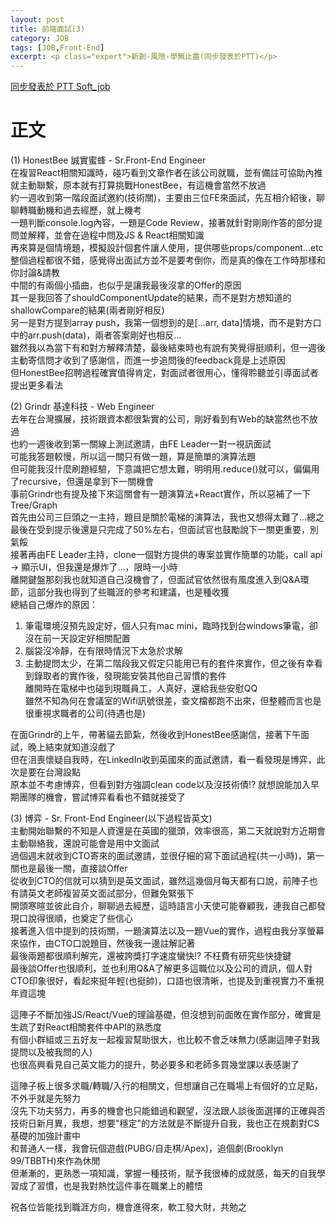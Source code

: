 ```yaml
---
layout: post
title: 前端面試(3)
category: JOB
tags: [JOB,Front-End]
excerpt: <p class="expert">新創-風險-學無止盡(同步發表於PTT)</p>
---
```

[同步發表於 PTT Soft_job](https://www.ptt.cc/bbs/Soft_Job/M.1553180942.A.081.html)

# 正文

(1) HonestBee 誠實蜜蜂 - Sr.Front-End Engineer  
在複習React相關知識時，碰巧看到文章作者在該公司就職，並有備註可協助內推就主動聯繫，原本就有打算挑戰HonestBee，有這機會當然不放過  
約一週收到第一階段面試邀約(技術關)，主要由三位FE來面試，先互相介紹後，聊聊轉職動機和過去經歷，就上機考  
一題判斷console.log內容，一題是Code Review，接著就針對剛剛作答的部分提問並解釋，並會在過程中問及JS & React相關知識  
再來算是個情境題，模擬設計個套件讓人使用，提供哪些props/component...etc  
整個過程都很不錯，感覺得出面試方並不是要考倒你，而是真的像在工作時那樣和你討論&請教  
中間的有兩個小插曲，也似乎是讓我最後沒拿的Offer的原因  
其一是我回答了shouldComponentUpdate的結果，而不是對方想知道的shallowCompare的結果(兩者剛好相反)  
另一是對方提到array push，我第一個想到的是[...arr, data]情境，而不是對方口中的arr.push(data)，兩者答案剛好也相反...  
雖然我以為當下有和對方解釋清楚，最後結束時也有說有笑覺得挺順利，但一週後主動寄信問才收到了感謝信，而進一步追問後的feedback竟是上述原因  
但HonestBee招聘過程確實值得肯定，對面試者很用心，懂得聆聽並引導面試者提出更多看法

(2) Grindr 基達科技 - Web Engineer  
去年在台灣擴展，技術跟資本都很紮實的公司，剛好看到有Web的缺當然也不放過  
也約一週後收到第一關線上測試邀請，由FE Leader一對一視訊面試  
可能我答題較慢，所以這一關只有做一題，算是簡單的演算法題  
但可能我沒什麼刷題經驗，下意識把它想太難，明明用.reduce()就可以，偏偏用了recursive，但還是拿到下一關機會  
事前Grindr也有提及接下來這關會有一題演算法+React實作，所以惡補了一下Tree/Graph  
首先由公司三巨頭之一主持，題目是關於電梯的演算法，我也又想得太難了...總之最後在受到提示後還是只完成了50%左右，但面試官也鼓勵說下一關更重要，別氣餒  
接著再由FE Leader主持，clone一個對方提供的專案並實作簡單的功能，call api -> 顯示UI，但我還是爆炸了...，限時一小時  
離開鍵盤那刻我也就知道自己沒機會了，但面試官依然很有風度進入到Q&A環節，這部分我也得到了些職涯的參考和建議，也是種收獲  
總結自己爆炸的原因：  
1. 筆電環境沒預先設定好，個人只有mac mini，臨時找到台windows筆電，卻沒在前一天設定好相關配置  
2. 腦袋沒冷靜，在有限時情況下太急於求解  
3. 主動提問太少，在第二階段我又假定只能用已有的套件來實作，但之後有幸看到錄取者的實作後，發現能安裝其他自己習慣的套件  
離開時在電梯中也碰到現職員工，人真好，還給我些安慰QQ  
雖然不知為何在會議室的Wifi訊號很差，查文檔都跑不出來，但整體而言也是很重視求職者的公司(待遇也是)

在面Grindr的上午，帶著貓去節紮，然後收到HonestBee感謝信，接著下午面試，晚上結束就知道沒戲了  
但在沮喪懷疑自我時，在LinkedIn收到英國來的面試邀請，看一看發現是博弈，此次是要在台灣設點  
原本並不考慮博弈，但看到對方強調clean code以及沒技術債!? 就想說能加入早期團隊的機會，嘗試博弈看看也不錯就接受了

(3) 博弈 - Sr. Front-End Engineer(以下過程皆英文)  
主動開始聯繫的不知是人資還是在英國的獵頭，效率很高，第二天就說對方近期會主動聯絡我，還說可能會是用中文面試  
過個週末就收到CTO寄來的面試邀請，並很仔細的寫下面試過程(共一小時)，第一關也是最後一關，直接談Offer  
從收到CTO的信就可以猜到是英文面試，雖然這幾個月每天都有口說，前陣子也有請英文老師複習英文面試部分，但難免緊張下  
開頭寒暄並彼此自介，聊聊過去經歷，這時語言小天使可能眷顧我，連我自己都發現口說得很順，也奠定了些信心  
接著進入信中提到的技術關，一題演算法以及一題Vue的實作，過程由我分享螢幕來協作，由CTO口說題目，然後我一邊註解記著  
最後兩題都很順利解完，還被誇獎打字速度蠻快!? 不枉費有研究些快捷鍵  
最後談Offer也很順利，並也利用Q&A了解更多這職位以及公司的資訊，個人對CTO印象很好，看起來挺年輕(也挺帥)，口語也很清晰，也提及到重視實力不重視年資這塊

這陣子不斷加強JS/React/Vue的理論基礎，但沒想到前面敗在實作部分，確實是生疏了對React相關套件中API的熟悉度  
有個小群組或三五好友一起複習幫助很大，也比較不會乏味無力(感謝這陣子對我提問以及被我問的人)  
也很高興看見自己英文能力的提升，勢必要多和老師多買幾堂課以表感謝了

這陣子板上很多求職/轉職/入行的相關文，但想讓自己在職場上有個好的立足點，不外乎就是先努力  
沒先下功夫努力，再多的機會也只能錯過和觀望，沒法跟人談後面選擇的正確與否  
技術日新月異，我想，想要"穩定"的方法就是不斷提升自我，我也正在規劃對CS基礎的加強計畫中  
和普通人一樣，我會玩個遊戲(PUBG/自走棋/Apex)，追個劇(Brooklyn 99/TBBTH)來作為休閒  
但漸漸的，更熟悉一項知識，掌握一種技術，賦予我很棒的成就感，每天的自我學習成了習慣，也是我對熱忱這件事在職業上的體悟

祝各位皆能找到職涯方向，機會進得來，軟工發大財，共勉之